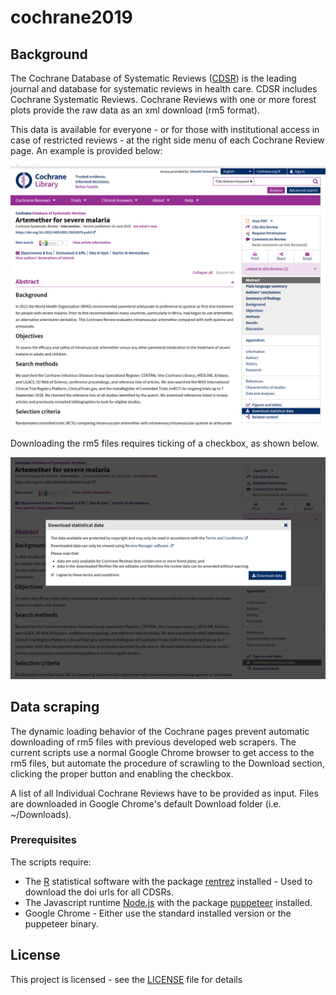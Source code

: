 # cochrane2019

## Background

The Cochrane Database of Systematic Reviews ([CDSR](https://www.cochranelibrary.com/cdsr/reviews)) is the leading journal and database for systematic reviews in health care. CDSR includes Cochrane Systematic Reviews. Cochrane Reviews with one or more forest plots provide the raw data as an xml download (rm5 format).

This data is available for everyone - or for those with institutional access in case of restricted reviews - at the right side menu of each Cochrane Review page. An example is provided below:

![Example of Cochrane Review with data entry in right-sided menu](images/cochrane_1.png)


Downloading the rm5 files requires ticking of a checkbox, as shown below.

![Example of checkbox download](images/cochrane_2.png)

## Data scraping

The dynamic loading behavior of the Cochrane pages prevent automatic downloading of rm5 files with previous developed web scrapers. The current scripts use a normal Google Chrome browser to get access to the rm5 files, but automate the procedure of scrawling to the Download section, clicking the proper button and enabling the checkbox.

A list of all Individual Cochrane Reviews have to be provided as input.
Files are downloaded in Google Chrome's default Download folder (i.e. ~/Downloads).

### Prerequisites

The scripts require:
* The [R](https://www.r-project.org/) statistical software with the package [rentrez](https://cran.r-project.org/web/packages/rentrez/index.html) installed - Used to download the doi urls for all CDSRs.
* The Javascript runtime [Node.js](https://nodejs.org/en/) with the package [puppeteer](https://github.com/GoogleChrome/puppeteer) installed.
* Google Chrome - Either use the standard installed version or the puppeteer binary.

## License

This project is licensed - see the [LICENSE](LICENSE) file for details

